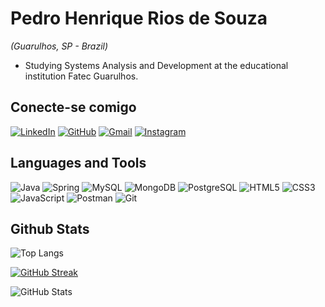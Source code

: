 # Pedro Henrique Rios de Souza
<i>(Guarulhos, SP - Brazil) </i>

- Studying Systems Analysis and Development at the educational institution Fatec Guarulhos.

## Conecte-se comigo 
[![LinkedIn](https://img.shields.io/badge/LinkedIn-0077B5?style=for-the-badge&logo=linkedin&logoColor=white)](https://www.linkedin.com/in/pedro-rios-a2b633264/) [![GitHub](https://img.shields.io/badge/GitHub-100000?style=for-the-badge&logo=github&logoColor=white)](https://github.com/Alt3rs) [![Gmail](https://img.shields.io/badge/Gmail-333333?style=for-the-badge&logo=gmail&logoColor=red)](mailto:PRios731@gmail.com) [![Instagram](https://img.shields.io/badge/-Instagram-%23E4405F?style=for-the-badge&logo=instagram&logoColor=white)](https://www.instagram.com/kadu_pedro007/)

## Languages and Tools
![Java](https://img.shields.io/badge/java-%23ED8B00.svg?style=for-the-badge&logo=openjdk&logoColor=white) ![Spring](https://img.shields.io/badge/spring-%236DB33F.svg?style=for-the-badge&logo=spring&logoColor=white) ![MySQL](https://img.shields.io/badge/MySQL-00000F?style=for-the-badge&logo=mysql&logoColor=white) ![MongoDB](https://img.shields.io/badge/MongoDB-%234ea94b.svg?style=for-the-badge&logo=mongodb&logoColor=white) ![PostgreSQL](https://img.shields.io/badge/PostgreSQL-000?style=for-the-badge&logo=postgresql) ![HTML5](https://img.shields.io/badge/HTML5-E34F26?style=for-the-badge&logo=html5&logoColor=white) ![CSS3](https://img.shields.io/badge/CSS3-1572B6?style=for-the-badge&logo=css3&logoColor=white) ![JavaScript](https://img.shields.io/badge/JavaScript-F7DF1E?style=for-the-badge&logo=javascript&logoColor=black) ![Postman](https://img.shields.io/badge/Postman-FF6C37.svg?style=for-the-badge&logo=Postman&logoColor=white) ![Git](https://img.shields.io/badge/GIT-E44C30?style=for-the-badge&logo=git&logoColor=white)

## Github Stats
![Top Langs](https://github-readme-stats-git-masterrstaa-rickstaa.vercel.app/api/top-langs/?username=Alt3rs&theme=dark&text_color=FFF)

[![GitHub Streak](https://streak-stats.demolab.com/?user=Alt3rs&theme=dark&border=30A3DC&dates=FFF)](https://git.io/streak-stats)

![GitHub Stats](https://github-readme-stats.vercel.app/api?username=Alt3rs&theme=dark&border_&show_icons=true&icon_&text_color=FFF)


